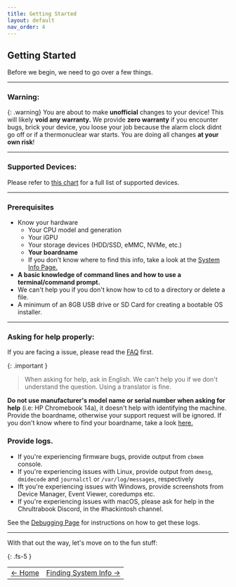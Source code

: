 ```yaml
---
title: Getting Started
layout: default
nav_order: 4
---
```


## Getting Started
Before we begin, we need to go over a few things.

-------------

### Warning:

{: .warning}
You are about to make **unofficial** changes to your device! This will likely **void any warranty.** We provide **zero warranty** if you encounter bugs, brick your device, you loose your job because the alarm clock didnt go off or if a thermonuclear war starts. You are doing all changes **at your own risk**!


-------------

### Supported Devices:

Please refer to [this chart](supported-devices.html) for a full list of supported devices.

-------------

### Prerequisites
* Know your hardware 
  * Your CPU model and generation
  * Your iGPU
  * Your storage devices (HDD/SSD, eMMC, NVMe, etc.)
  * **Your boardname**
  * If you don't know where to find this info, take a look at the [System Info Page.](system-info.html)
*  **A basic knowledge of command lines and how to use a terminal/command prompt.**
  * We can't help you if you don't know how to cd to a directory or delete a file.
* A minimum of an 8GB USB drive or SD Card for creating a bootable OS installer.

------

### Asking for help properly:
If you are facing a issue, please read the [FAQ](faq.html) first.

{: .important } 
> When asking for help, ask in English. We can't help you if we don't understand the question. Using a translator is fine.

**Do not use manufacturer's model name or serial number when asking for help** (i.e: HP Chromebook 14a), it doesn't help with identifying the machine. Provide the boardname, otherwise your support request will be ignored. If you don't know where to find your boardname, take a look [here.](system-info.html)


### Provide logs.

* If you're experiencing firmware bugs, provide output from `cbmem` console.
* If you're experiencing issues with Linux, provide output from `dmesg`, `dmidecode` and `journalctl` or `/var/log/messages`, respectively
* Ift you're experiencing issues with Windows, provide screenshots from Device Manager, Event Viewer, coredumps etc.
* If you're experiencing issues with macOS, please ask for help in the Chrultrabook Discord, in the #hackintosh channel. 

See the [Debugging Page](debugging.html) for instructions on how to get these logs.

--------------

With that out the way, let's move on to the fun stuff:

{: .fs-5 }


<table>
<tr>
<td class="navtable-l">
<a href="https://chrultrabook.github.io/docs/">← Home</a> 
</td>
<td class="navtable-r">
<a href="system-info.html">Finding System Info →</a> 
</td>
</tr>
</table>
